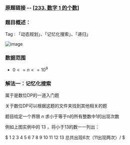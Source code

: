 ### 原题链接 -- [[233. 数字 1 的个数](https://leetcode.cn/problems/number-of-digit-one/)]

### 题目概述：
Tag : 「动态规划」、「记忆化搜索」、「递归」

![image](https://user-images.githubusercontent.com/99656524/196583577-55f2556c-a339-4d66-ae63-86ee44fedaa6.png)

### 数据范围
 * $0 <= n <= 10^9$

### 解法一：记忆化搜索
属于是数位DP的一道入门题

关于数位DP可以根据这题的文件夹找到其他相关的题

题目给定一个界限 $n$ 求小于等于n的所有整数中1的出现次数

例如上图实例中的 $13$ ，将小于13的数一一列出：

$
1 2 3 4 5 6 7 8 9 10 11 12 13 总共出现6次（11出现两次）/
$
